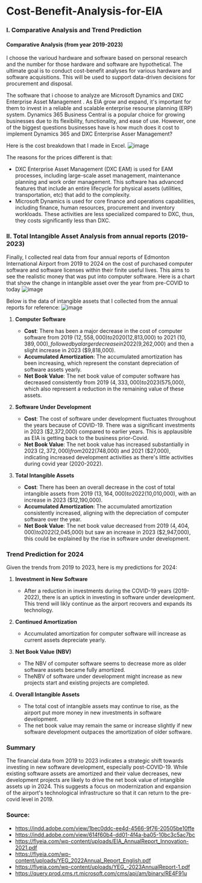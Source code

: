 # Cost-Benefit-Analysis-for-EIA
### I. Comparative Analysis and Trend Prediction

#### **Comparative Analysis (from year 2019-2023)**

I choose the varioud hardware and software based on personal research and the number for those hardware and software are hypothetical. The ultimate goal is to conduct cost-benefit analyses for various hardware and software acquisitions. This will be used to support data-driven decisions for procurement and disposal.

The software that i choose to analyze are Microsoft Dynamics and DXC Enterprise Asset Management . As EIA grow and expand, it's important for them to invest in a reliable and scalable enterprise resourse planning (ERP) system. Dynamics 365 Business Central is a popular choice for growing businesses due to its flexibility, functionality, and ease of use. However, one of the biggest questions businesses have is how much does it cost to implement Dynamics 365 and DXC Enterprise Asser Management?

Here is the cost breakdown that I made in Excel. 
![image](https://github.com/missnhi/Cost-Benefit-Analysis-for-EIA/assets/62678881/f9f2ebd5-04a3-4f9b-b77a-11b4d514ab97)

The reasons for the prices different is that: 
- DXC Enterprise Asset Management (DXC EAM) is used for EAM processes, including large-scale asset management, maintenance planning and work order management. This software has advanced features that include an entire lifecycle for physical assets (utilities, transportation, etc) that add to the complexity. 
- Microsoft Dynamics is used for core finance and operations capabilities, including finance, human resources, procurement and inventory workloads. These activities are less specialized compared to DXC, thus, they costs significantly less than DXC.

### II. Total Intangible Asset Analysis from annual reports (2019-2023)
Finally, I collected real data from four annual reports of Edmonton International Airport from 2019 to 2024 on the cost of purchased computer software and software licenses within their finite useful lives. This aims to see the realistic money that was put into computer software. 
Here is a chart that show the change in intangible asset over the year from pre-COVID to today
![image](https://github.com/missnhi/Cost-Benefit-Analysis-for-EIA/assets/62678881/537a38dd-f558-4134-843e-29af24c58355)


Below is the data of intangible assets that I collected from the annual reports for reference:
![image](https://github.com/missnhi/Cost-Benefit-Analysis-for-EIA/assets/62678881/1d79a494-d453-4501-855c-31a181e6499d)

1.  **Computer Software**
    -   **Cost**: There has been a major decrease in the cost of computer software from 2019 ($12,558,000) to 2020 ($12,813,000) to 2021 ($10,389,000), followed by a larger decrease in 2022 ($9,262,000) and then a slight increase in 2023 ($9,818,000).
    -   **Accumulated Amortization**: The accumulated amortization has been increasing, which represent the constant depreciation of software assets yearly.
    -   **Net Book Value**: The net book value of computer software has decreased consistently from 2019 ($4,333,000) to 2023 ($575,000), which also represent a reduction in the remaining value of these assets.
2.  **Software Under Development**

    -   **Cost**: The cost of software under development fluctuates throughout the years because of COVID-19. There was a significant investments in 2023 ($2,372,000) compared to earlier years. This is applausible as EIA is getting back to the business prior-Covid. 
    -   **Net Book Value**: The net book value has increased substantially in 2023 ($2,372,000) from 2022 ($748,000) and 2021 ($27,000), indicating increased development activities as there's little activities during covid year (2020-2022).
3.  **Total Intangible Assets**

    -   **Cost**: There has been an overall decrease in the cost of total intangible assets from 2019 ($13,164,000) to 2022 ($10,010,000), with an increase in 2023 ($12,190,000).
    -   **Accumulated Amortization**: The accumulated amortization consistently increased, aligning with the depreciation of computer software over the year.
    -   **Net Book Value**: The net book value decreased from 2019 ($4,404,000) to 2022 ($2,045,000) but saw an increase in 2023 ($2,947,000), this could be explained by the rise in software under development.

### Trend Prediction for 2024

Given the trends from 2019 to 2023, here is my predictions for 2024:

1.  **Investment in New Software**

    -   After a reduction in investments during the COVID-19 years (2019-2022), there is an uptick in investing in software under development. This trend will likly continue as the airport recovers and expands its technology.
2.  **Continued Amortization**

    -   Accumulated amortization for computer software will increase as current assets depreciate yearly.
3.  **Net Book Value (NBV)** 

    -   The NBV of computer software seems to decrease more as older software assets became fully amortized.
    -   TheNBV of software under development might increase as new projects start and existing projects are completed.
4.  **Overall Intangible Assets**

    -   The total cost of intangible assets may continue to rise, as the airport put more money in new investments in software development.
    -   The net book value may remain the same or increase slightly if new software development outpaces the amortization of older software.

### Summary

The financial data from 2019 to 2023 indicates a strategic shift towards investing in new software development, especially post-COVID-19. While existing software assets are amortized and their value decreases, new development projects are likely to drive the net book value of intangible assets up in 2024. This suggests a focus on modernization and expansion of the airport's technological infrastructure so that it can return to the pre-covid level in 2019. 

### Source:
- https://indd.adobe.com/view/1bec0ddc-ee4d-4566-9f76-20505be10ffe
- https://indd.adobe.com/view/614f60b4-dd01-4f4a-ba05-10bc3c5ac7bc
- https://flyeia.com/wp-content/uploads/EIA_AnnualReport_Innovation-2021.pdf
- https://flyeia.com/wp-content/uploads/YEG_2022Annual_Report_English.pdf
- https://flyeia.com/wp-content/uploads/YEG_-2023AnnualReport-1.pdf
- https://query.prod.cms.rt.microsoft.com/cms/api/am/binary/RE4F91u
